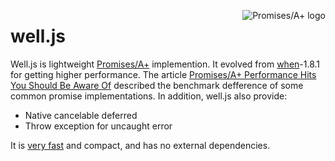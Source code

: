 <a href="http://promises-aplus.github.com/promises-spec"><img src="http://promises-aplus.github.com/promises-spec/assets/logo-small.png" alt="Promises/A+ logo" align="right" /></a>

# well.js

Well.js is lightweight [Promises/A+](http://promises-aplus.github.com/promises-spec) implemention. It evolved from [when](https://github.com/cujojs/when)-1.8.1 for  getting higher performance. The article [Promises/A+ Performance Hits You Should Be Aware Of](http://thanpol.as/javascript/promises-a-performance-hits-you-should-be-aware-of/) described the benchmark defference of some common promise implementations. In addition, well.js also provide:

* Native cancelable deferred
* Throw exception for uncaught error

It is [very fast](https://github.com/torworx/promise-benchmark#test-results) and compact, and has no external dependencies.
